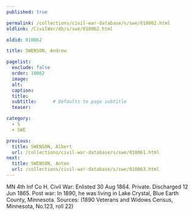 ```yaml
---
published: true

permalink: /collections/civil-war-database/s/swe/010062.html
oldlink: /CivilWar/db/s/swe/010062.html

oldid: 010062

title: SWENSON, Andrew

pagelist:
  exclude: false
  order: 10062
  image: 
  alt:
  caption:
  title:
  subtitle:      # Defaults to page subtitle
  teaser:

category: 
  - S 
  - SWE

previous:
  title: SWENSON, Albert
  url: /collections/civil-war-database/s/swe/010061.html  
next:
  title: SWENSON, Anton
  url: /collections/civil-war-database/s/swe/010063.html   
---
```

MN 4th Inf Co H. Civil War: Enlisted 30 Aug 1864. Private. Discharged 12 Jun 1865. Post war: In 1890, he was living in Lake Crystal, Blue Earth County, Minnesota. Sources: (1890 Veterans and Widows Census, Minnesota, No.123, roll 22)